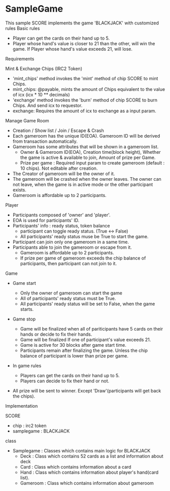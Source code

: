 # SampleGame
This sample SCORE implements the game 'BLACKJACK' with customized rules
Basic rules
  - Player can get the cards on their hand up to 5.
  - Player whose hand's value is closer to 21 than the other, will win the game. If Player whose hand's value exceeds 21, will lose. 

Requirements

Mint & Exchange Chips (IRC2 Token)
- 'mint_chips' method invokes the 'mint' method of chip SCORE to mint Chips.
- mint_chips: @payable, mints the amount of Chips equivalent to the value of icx (icx * 10 ** decimals)
- 'exchange' method invokes the 'burn' method of chip SCORE to burn Chips. And send icx to requestor.
- exchange: Requires the amount of icx to exchange as a input param.

Manage Game Room
- Creation / Show list / Join / Escape & Crash
- Each gameroom has the unique ID(EOA). Gameroom ID will be derived from transaction automatically.
- Gameroom has some attributes that will be shown in a gameroom list.
    - Owner & Gameroom ID(EOA), Creation time(block height), Whether the game is active & available to join, Amount of prize per Game.
    - Prize per game : Required input param to create gameroom (default : 10 chips). Not editable after creation.
- The Creator of gameroom will be the owner of it.
- The gameroom will be crashed when the owner leaves. The owner can not leave, when the game is in active mode or the other participant exists.
- Gameroom is affordable up to 2 participants.

Player
- Participants composed of 'owner' and 'player'.
- EOA is used for participants' ID.
- Participants' info : ready status, token balance
    - participant can toggle ready status. (True <-> False)
    - All participants' ready status muse be True to start the game.
- Participant can join only one gameroom in a same time.
- Participants able to join the gameroom or escape from it.
    - Gameroom is affordable up to 2 participants.
    - If prize per game of gameroom exceeds the chip balance of participants, then participant can not join to it.


Game
- Game start 
    - Only the owner of gameroom can start the game
    - All of participants' ready status must be True.
    - All participants' ready status will be set to False, when the game starts.


- Game stop
    - Game will be finalized when all of pariticipants have 5 cards on their hands or decide to fix their hands.
    - Game will be finalized If one of participant's value exceeds 21.
    - Game is active for 30 blocks after game start time.
    - Participants remain after finalizing the game. Unless the chip balance of participant is lower than prize per game.

- In game rules
  - Players can get the cards on their hand up to 5. 
  - Players can decide to fix their hand or not.

- All prize will be sent to winner. Except 'Draw'(participants will get back the chips). 

Implementation

SCORE
- chip : irc2 token
- samplegame : BLACKJACK

class 
- Samplegame : Classes which contains main logic for BLACKJACK
  - Deck : Class which contains 52 cards as a list and information about deck
  - Card : Class which contains information about a card
  - Hand : Class which contains information about player's hand(card list).
  - Gameroom : Class which contains information about gameroom
